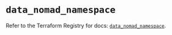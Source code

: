 # `data_nomad_namespace`

Refer to the Terraform Registry for docs: [`data_nomad_namespace`](https://registry.terraform.io/providers/hashicorp/nomad/2.5.1/docs/data-sources/namespace).
